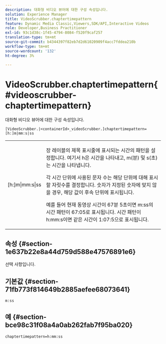 ```yaml
---
description: 대화형 비디오 뷰어에 대한 구성 속성입니다.
solution: Experience Manager
title: VideoScrubber.chaptertimepattern
feature: Dynamic Media Classic,Viewers,SDK/API,Interactive Videos
role: Developer,Business Practitioner
exl-id: 93c1d38c-1f45-4794-8084-f520f9caf257
translation-type: tm+mt
source-git-commit: b4344397f82eb7d2d61020909f4acc7fddea210b
workflow-type: tm+mt
source-wordcount: '132'
ht-degree: 3%

---
```


# VideoScrubber.chaptertimepattern{#videoscrubber-chaptertimepattern}

대화형 비디오 뷰어에 대한 구성 속성입니다.

`[VideoScrubber.|<containerId>_videoScrubber.]chaptertimepattern=[h:]m|mm:s|ss`

<table id="table_441553CD34C94A58A9D7CBF772DEDDB6"> 
 <tbody> 
  <tr> 
   <td colname="col1"> <p> <span class="codeph"> [h:]m|mm:s|ss</span> </p> </td> 
   <td colname="col2"> <p> 장 레이블의 제목 표시줄에 표시되는 시간의 패턴을 설정합니다. 여기서 <span class="codeph"> h</span>은 시간을 나타내고, <span class="codeph"> m</span>(분) 및 <span class="codeph"> s</span>(초)는 시간을 나타냅니다. </p> <p>각 시간 단위에 사용된 문자 수는 해당 단위에 대해 표시할 자릿수를 결정합니다. 숫자가 지정된 숫자에 맞지 않을 경우, 해당 값이 후속 단위에 표시됩니다. </p> <p>예를 들어 현재 동영상 시간이 67분 5초이면 <span class="codeph"> m:ss</span>의 시간 패턴이 67:05로 표시됩니다. 시간 패턴이 <span class="codeph"> h:mm:s</span>이면 같은 시간이 1:07:5으로 표시됩니다. </p> </td> 
  </tr> 
 </tbody> 
</table>

## 속성 {#section-1e637b22e8a44d759d588e47576891e6}

선택 사항입니다.

## 기본값 {#section-71fb773f814649b2885aefee68073641}

`m:ss`

## 예 {#section-bce98c31f08a4a0ab262fab7f95ba020}

```
chaptertimepattern=h:mm:ss
```
